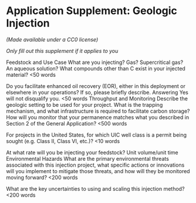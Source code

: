 # Application Supplement: Geologic Injection

_(Made available under a CC0 license)_

_Only fill out this supplement if it applies to you_

Feedstock and Use Case
What are you injecting? Gas? Supercritical gas? An aqueous solution? What compounds other than C exist in your injected material?
<50 words

Do you facilitate enhanced oil recovery (EOR), either in this deployment or elsewhere in your operations? If so, please briefly describe. Answering Yes will not disqualify you.
<50 words
Throughput and Monitoring
Describe the geologic setting to be used for your project. What is the trapping mechanism, and what infrastructure is required to facilitate carbon storage? How will you monitor that your permanence matches what you described in Section 2 of the General Application?
<500 words

For projects in the United States, for which UIC well class is a permit being sought (e.g. Class II, Class VI, etc.)?
<10 words

At what rate will you be injecting your feedstock?
Unit volume/unit time
Environmental Hazards
What are the primary environmental threats associated with this injection project, what specific actions or innovations will you implement to mitigate those threats, and how will they be monitored moving forward?
<200 words

What are the key uncertainties to using and scaling this injection method?
<200 words
